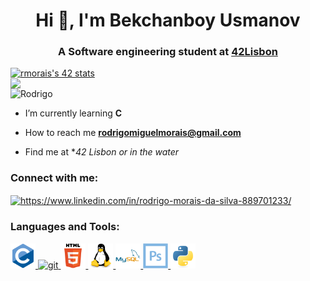 <h1 align="center">Hi 👋, I'm Bekchanboy Usmanov
<h3 align="center">A Software engineering student at <a href="https://www.42lisboa.com/">42Lisbon</a></h3>
<a href="https://github.com/oakoudad/badge42"><img src="https://badge.mediaplus.ma/greenbinary/rmorais?UM6P=off" alt="rmorais's 42 stats" /></a>
<img align="right" src="https://hackaday.com/wp-content/uploads/2020/07/spinning-donut-featured.gif" width="550" />

<p align="left"> <img src="https://komarev.com/ghpvc/?username=thedatab0y&label=Profile%20views&color=0e75b6&style=flat" alt="Rodrigo" /> </p>

- I’m currently learning **C**

- How to reach me **rodrigomiguelmorais@gmail.com**

- Find me at **42 Lisbon or in the water*

<h3 align="left">Connect with me:</h3>
<p align="left">
<a href="https://www.linkedin.com/in/rodrigo-morais-da-silva-889701233/" target="blank"><img align="center"e src="https://raw.githubusercontent.com/rahuldkjain/github-profile-readme-generator/master/src/images/icons/Social/linked-in-alt.svg" alt="https://www.linkedin.com/in/rodrigo-morais-da-silva-889701233/" height="30" width="40" /></a>
</p>
     

        
<h3 align="left">Languages and Tools:</h3>
<p align="left"> <a href="https://www.cprogramming.com/" target="_blank" rel="noreferrer"> <img src="https://raw.githubusercontent.com/devicons/devicon/master/icons/c/c-original.svg" alt="c" width="40" height="40"/> </a> <a href="https://git-scm.com/" target="_blank" rel="noreferrer"> <img src="https://www.vectorlogo.zone/logos/git-scm/git-scm-icon.svg" alt="git" width="40" height="40"/> </a> <a href="https://www.w3.org/html/" target="_blank" rel="noreferrer"> <img src="https://raw.githubusercontent.com/devicons/devicon/master/icons/html5/html5-original-wordmark.svg" alt="html5" width="40" height="40"/> </a> <a href="https://www.linux.org/" target="_blank" rel="noreferrer"> <img src="https://raw.githubusercontent.com/devicons/devicon/master/icons/linux/linux-original.svg" alt="linux" width="40" height="40"/> </a> <a href="https://www.mysql.com/" target="_blank" rel="noreferrer"> <img src="https://raw.githubusercontent.com/devicons/devicon/master/icons/mysql/mysql-original-wordmark.svg" alt="mysql" width="40" height="40"/> </a> <a href="https://www.photoshop.com/en" target="_blank" rel="noreferrer"> <img src="https://raw.githubusercontent.com/devicons/devicon/master/icons/photoshop/photoshop-line.svg" alt="photoshop" width="40" height="40"/> </a> <a href="https://www.python.org" target="_blank" rel="noreferrer"> <img src="https://raw.githubusercontent.com/devicons/devicon/master/icons/python/python-original.svg" alt="python" width="40" height="40"/> </a> </p>
